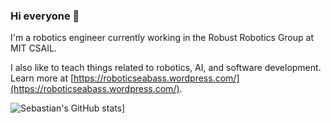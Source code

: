 ### Hi everyone 👋

I'm a robotics engineer currently working in the Robust Robotics Group at MIT CSAIL.

I also like to teach things related to robotics, AI, and software development. Learn more at [https://roboticseabass.wordpress.com/](https://roboticseabass.wordpress.com/).

![Sebastian's GitHub stats](https://github-readme-stats.vercel.app/api?username=sea-bass)]
